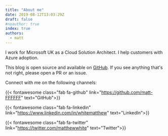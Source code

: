 ```yaml
---
title: "About me"
date: 2019-08-12T13:03:29Z
draft: false
#noauthor: true
index: true
authors:
  - matt
---
```


I work for Microsoft UK as a Cloud Solution Architect. I help customers with Azure adoption.

This blog is open source and available on <a href="https://github.com/matt-FFFFFF/blog" target="_blank">GitHub</a>.
If you see anything that's not right, please open a PR or an issue.

Connect with me on the following channels:

{{< fontawesome class="fab fa-github" link="https://github.com/matt-FFFFFF" text="GitHub">}} <br/>

{{< fontawesome class="fab fa-linkedin" link="https://www.linkedin.com/in/whitematthew" text="LinkedIn">}} <br/>

{{< fontawesome class="fab fa-twitter" link="https://twitter.com/matthewwhite" text="Twitter">}} <br/>
